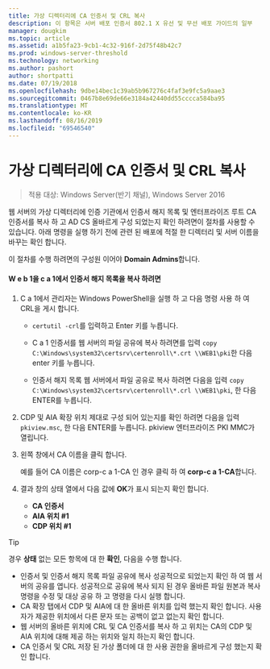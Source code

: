 ```yaml
---
title: 가상 디렉터리에 CA 인증서 및 CRL 복사
description: 이 항목은 서버 배포 인증서 802.1 X 유선 및 무선 배포 가이드의 일부
manager: dougkim
ms.topic: article
ms.assetid: a1b5fa23-9cb1-4c32-916f-2d75f48b42c7
ms.prod: windows-server-threshold
ms.technology: networking
ms.author: pashort
author: shortpatti
ms.date: 07/19/2018
ms.openlocfilehash: 9dbe14bec1c39ab5b967276c4faf3e9fc5a9aae3
ms.sourcegitcommit: 0467b8e69de66e3184a42440dd55cccca584ba95
ms.translationtype: MT
ms.contentlocale: ko-KR
ms.lasthandoff: 08/16/2019
ms.locfileid: "69546540"
---
```

# <a name="copy-the-ca-certificate-and-crl-to-the-virtual-directory"></a>가상 디렉터리에 CA 인증서 및 CRL 복사

>적용 대상: Windows Server(반기 채널), Windows Server 2016

웹 서버의 가상 디렉터리에 인증 기관에서 인증서 해지 목록 및 엔터프라이즈 루트 CA 인증서를 복사 하 고 AD CS 올바르게 구성 되었는지 확인 하려면이 절차를 사용할 수 있습니다. 아래 명령을 실행 하기 전에 관련 된 배포에 적절 한 디렉터리 및 서버 이름을 바꾸는 확인 합니다.  
  
이 절차를 수행 하려면의 구성원 이어야 **Domain Admins**합니다.  
  
#### <a name="to-copy-the-certificate-revocation-list-from-ca1-to-web1"></a>W e b 1을 c a 1에서 인증서 해지 목록을 복사 하려면  
  
1.  C a 1에서 관리자는 Windows PowerShell을 실행 하 고 다음 명령 사용 하 여 CRL을 게시 합니다.  
  
    - `certutil -crl`를 입력하고 Enter 키를 누릅니다.  

    - C a 1 인증서를 웹 서버의 파일 공유에 복사 하려면를 입력 `copy C:\Windows\system32\certsrv\certenroll\*.crt \\WEB1\pki`한 다음 enter 키를 누릅니다.  
    
    - 인증서 해지 목록 웹 서버에서 파일 공유로 복사 하려면 다음을 입력 `copy C:\Windows\system32\certsrv\certenroll\*.crl \\WEB1\pki`, 한 다음 ENTER를 누릅니다.  
  
2.  CDP 및 AIA 확장 위치 제대로 구성 되어 있는지를 확인 하려면 다음을 입력 `pkiview.msc`, 한 다음 ENTER를 누릅니다. pkiview 엔터프라이즈 PKI MMC가 열립니다.  
  
3.  왼쪽 창에서 CA 이름을 클릭 합니다.<p>예를 들어 CA 이름은 corp-c a 1-CA 인 경우 클릭 하 여 **corp-c a 1-CA**합니다. 

4. 결과 창의 상태 열에서 다음 값에 **OK**가 표시 되는지 확인 합니다.

    - **CA 인증서**
    - **AIA 위치 #1**
    - **CDP 위치 #1**   
  
  
> [!TIP]  
> 경우 **상태** 없는 모든 항목에 대 한 **확인**, 다음을 수행 합니다.  
> -   인증서 및 인증서 해지 목록 파일 공유에 복사 성공적으로 되었는지 확인 하 여 웹 서버의 공유를 엽니다. 성공적으로 공유에 복사 되지 된 경우 올바른 파일 원본과 복사 명령을 수정 및 대상 공유 하 고 명령을 다시 실행 합니다.  
> -   CA 확장 탭에서 CDP 및 AIA에 대 한 올바른 위치를 입력 했는지 확인 합니다. 사용자가 제공한 위치에서 다른 문자 또는 공백이 없고 없는지 확인 합니다.  
> -   웹 서버의 올바른 위치에 CRL 및 CA 인증서를 복사 하 고 위치는 CA의 CDP 및 AIA 위치에 대해 제공 하는 위치와 일치 하는지 확인 합니다.  
> -   CA 인증서 및 CRL 저장 된 가상 폴더에 대 한 사용 권한을 올바르게 구성 했는지 확인 합니다.  
  


